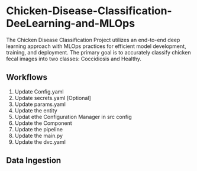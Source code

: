 # Chicken-Disease-Classification-DeeLearning-and-MLOps
The Chicken Disease Classification Project utilizes an end-to-end deep learning approach with MLOps practices for efficient model development, training, and deployment. The primary goal is to accurately classify chicken fecal images into two classes: Coccidiosis and Healthy.

## Workflows

1. Update Config.yaml
2. Update secrets.yaml [Optional]
3. Update params.yaml
4. Update the entity
5. Updat ethe Configuration Manager in src config
6. Update the Component
7. Update the pipeline
8. Update the main.py
9. Update the dvc.yaml

## Data Ingestion

